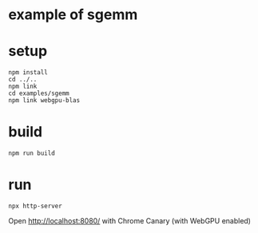 # example of sgemm

# setup
```
npm install
cd ../..
npm link
cd examples/sgemm
npm link webgpu-blas
```

# build
```
npm run build
```

# run
```
npx http-server
```

Open [http://localhost:8080/](http://localhost:8080/) with Chrome Canary (with WebGPU enabled)
